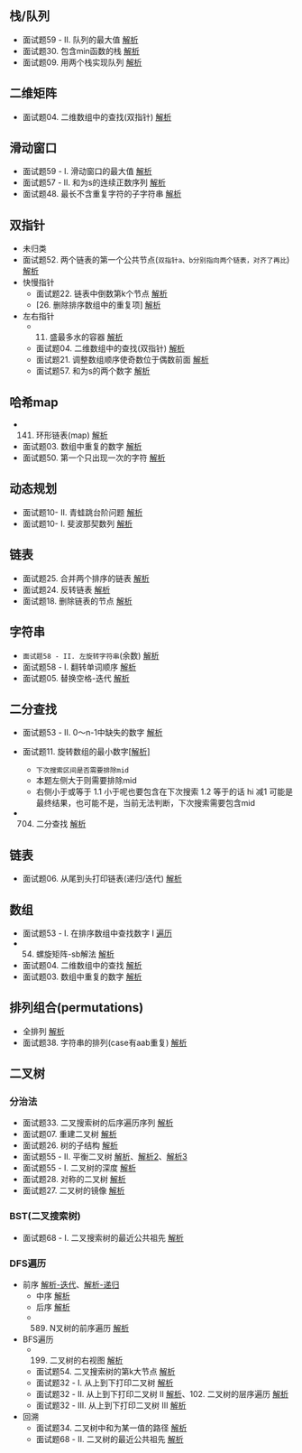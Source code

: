 ## 栈/队列
* 面试题59 - II. 队列的最大值
[解析](https://leetcode-cn.com/problems/dui-lie-de-zui-da-zhi-lcof/solution/mian-shi-ti-59-ii-dui-lie-de-zui-da-zhi-by-luckyxu/)
* 面试题30. 包含min函数的栈
[解析](https://leetcode-cn.com/problems/bao-han-minhan-shu-de-zhan-lcof/solution/mian-shi-ti-30-bao-han-minhan-shu-de-zhan-by-lucky/)
* 面试题09. 用两个栈实现队列
[解析](https://leetcode-cn.com/problems/yong-liang-ge-zhan-shi-xian-dui-lie-lcof/solution/mian-shi-ti-09-yong-liang-ge-zhan-shi-xian-dui-13/)

## 二维矩阵
* 面试题04. 二维数组中的查找(双指针)
[解析](https://leetcode-cn.com/problems/er-wei-shu-zu-zhong-de-cha-zhao-lcof/solution/mian-shi-ti-04-er-wei-shu-zu-zhong-de-cha-zhao-shu/)


## 滑动窗口
* 面试题59 - I. 滑动窗口的最大值
[解析](https://leetcode-cn.com/problems/hua-dong-chuang-kou-de-zui-da-zhi-lcof/solution/mian-shi-ti-59-i-hua-dong-chuang-kou-de-zui-da--10/)
* 面试题57 - II. 和为s的连续正数序列
[解析](https://leetcode-cn.com/problems/he-wei-sde-lian-xu-zheng-shu-xu-lie-lcof/solution/mian-shi-ti-57-ii-he-wei-sde-lian-xu-zheng-shu--18/)
* 面试题48. 最长不含重复字符的子字符串
[解析](https://leetcode-cn.com/problems/zui-chang-bu-han-zhong-fu-zi-fu-de-zi-zi-fu-chuan-lcof/solution/mian-shi-ti-48-zui-chang-bu-han-zhong-fu-zi-fu-1-2/)

## 双指针
* 未归类
* 面试题52. 两个链表的第一个公共节点(`双指针a、b分别指向两个链表，对齐了再比`)
    [解析](https://leetcode-cn.com/problems/liang-ge-lian-biao-de-di-yi-ge-gong-gong-jie-dian-lcof/solution/mian-shi-ti-52-liang-ge-lian-biao-de-di-yi-ge-g-12/)
* 快慢指针
    * 面试题22. 链表中倒数第k个节点
    [解析](https://leetcode-cn.com/problems/lian-biao-zhong-dao-shu-di-kge-jie-dian-lcof/solution/mian-shi-ti-22-lian-biao-zhong-dao-shu-di-kge-j-30/)
    * [26. 删除排序数组中的重复项]
[解析](https://leetcode-cn.com/problems/remove-duplicates-from-sorted-array/solution/26-shan-chu-pai-xu-shu-zu-zhong-de-zhong-fu-xia-57/)
* 左右指针
    * 11. 盛最多水的容器
[解析](https://leetcode-cn.com/problems/container-with-most-water/solution/11-sheng-zui-duo-shui-de-rong-qi-by-luckyxutao/)
    * 面试题04. 二维数组中的查找(双指针)
[解析](https://leetcode-cn.com/problems/er-wei-shu-zu-zhong-de-cha-zhao-lcof/solution/mian-shi-ti-04-er-wei-shu-zu-zhong-de-cha-zhao-shu/)
    * 面试题21. 调整数组顺序使奇数位于偶数前面
    [解析](https://leetcode-cn.com/problems/diao-zheng-shu-zu-shun-xu-shi-qi-shu-wei-yu-ou-shu-qian-mian-lcof/solution/mian-shi-ti-21-diao-zheng-shu-zu-shun-xu-shi-qi-11/)
    * 面试题57. 和为s的两个数字
    [解析](https://leetcode-cn.com/problems/he-wei-sde-liang-ge-shu-zi-lcof/solution/mian-shi-ti-57-he-wei-sde-liang-ge-shu-zi-shuang-z/)
## 哈希map
* 141. 环形链表(map)
[解析](https://leetcode-cn.com/problems/linked-list-cycle/solution/141-huan-xing-lian-biao-map-by-luckyxutao/)
* 面试题03. 数组中重复的数字
[解析](https://leetcode-cn.com/problems/shu-zu-zhong-zhong-fu-de-shu-zi-lcof/solution/mian-shi-ti-03-shu-zu-zhong-zhong-fu-de-shu-zi--11/)
* 面试题50. 第一个只出现一次的字符
[解析](https://leetcode-cn.com/problems/di-yi-ge-zhi-chu-xian-yi-ci-de-zi-fu-lcof/solution/mian-shi-ti-50-di-yi-ge-zhi-chu-xian-yi-ci-de-z-12/)
## 动态规划
* 面试题10- II. 青蛙跳台阶问题
[解析](https://leetcode-cn.com/problems/qing-wa-tiao-tai-jie-wen-ti-lcof/solution/mian-shi-ti-10-ii-qing-wa-tiao-tai-jie-wen-ti-by-6/)
* 面试题10- I. 斐波那契数列
[解析](https://leetcode-cn.com/problems/fei-bo-na-qi-shu-lie-lcof/solution/mian-shi-ti-10-i-fei-bo-na-qi-shu-lie-3chong-fu-za/)

## 链表
* 面试题25. 合并两个排序的链表
[解析](https://leetcode-cn.com/problems/he-bing-liang-ge-pai-xu-de-lian-biao-lcof/solution/mian-shi-ti-25-he-bing-liang-ge-pai-xu-de-lian--10/)
* 面试题24. 反转链表
[解析](https://leetcode-cn.com/problems/fan-zhuan-lian-biao-lcof/solution/mian-shi-ti-24-fan-zhuan-lian-biao-by-luckyxutao/)
* 面试题18. 删除链表的节点
[解析](https://leetcode-cn.com/problems/shan-chu-lian-biao-de-jie-dian-lcof/solution/mian-shi-ti-18-shan-chu-lian-biao-de-jie-dian-by-l/)

## 字符串
* `面试题58 - II. 左旋转字符串`(余数)
[解析](https://leetcode-cn.com/problems/zuo-xuan-zhuan-zi-fu-chuan-lcof/solution/mian-shi-ti-58-ii-zuo-xuan-zhuan-zi-fu-chuan-by-lu/)
* 面试题58 - I. 翻转单词顺序
[解析](https://leetcode-cn.com/problems/reverse-words-in-a-string/solution/151-fan-zhuan-zi-fu-chuan-li-de-dan-ci-by-luckyxut/)
* 面试题05. 替换空格-迭代
[解析](https://leetcode-cn.com/problems/ti-huan-kong-ge-lcof/solution/mian-shi-ti-05-ti-huan-kong-ge-die-dai-by-luckyxut/)

## 二分查找
* 面试题53 - II. 0～n-1中缺失的数字
[解析](https://leetcode-cn.com/problems/que-shi-de-shu-zi-lcof/solution/er-fen-cha-zhao-fa-si-lu-qing-xi-by-luckyxutao/)
* 面试题11. 旋转数组的最小数字[[解析]](https://leetcode-cn.com/problems/xuan-zhuan-shu-zu-de-zui-xiao-shu-zi-lcof/solution/mian-shi-ti-11-xuan-zhuan-shu-zu-de-zui-xiao-sh-20/)
    *   `下次搜索区间是否需要排除mid`
    *   本题左侧大于则需要排除mid
    *   右侧小于或等于
        1.1 小于呢也要包含在下次搜索
        1.2 等于的话 hi 减1
可能是最终结果，也可能不是，当前无法判断，下次搜索需要包含mid

* 704. 二分查找
[解析](https://leetcode-cn.com/problems/binary-search/solution/704-er-fen-cha-zhao-by-luckyxutao/)

## 链表
* 面试题06. 从尾到头打印链表(递归/迭代)
[解析](https://leetcode-cn.com/problems/cong-wei-dao-tou-da-yin-lian-biao-lcof/solution/mian-shi-ti-06-cong-wei-dao-tou-da-yin-lian-bia-23/)
## 数组
* 面试题53 - I. 在排序数组中查找数字 I
[遍历](https://leetcode-cn.com/problems/zai-pai-xu-shu-zu-zhong-cha-zhao-shu-zi-lcof/solution/mian-shi-ti-53-i-zai-pai-xu-shu-zu-zhong-cha-zh-15/)
* 54. 螺旋矩阵-sb解法
[解析](https://leetcode-cn.com/problems/spiral-matrix/solution/54-luo-xuan-ju-zhen-sbjie-fa-by-luckyxutao/)
* 面试题04. 二维数组中的查找
[解析](https://leetcode-cn.com/problems/er-wei-shu-zu-zhong-de-cha-zhao-lcof/solution/mian-shi-ti-04-er-wei-shu-zu-zhong-de-cha-zhao-b-3/)
* 面试题03. 数组中重复的数字
[解析](https://leetcode-cn.com/problems/shu-zu-zhong-zhong-fu-de-shu-zi-lcof/solution/mian-shi-ti-03-shu-zu-zhong-zhong-fu-de-shu-zi--11/)

## 排列组合(permutations)
* 全排列
[解析](https://leetcode-cn.com/problems/permutations/solution/shu-zu-quan-pai-lie-hui-su-fa-shi-xian-by-luckyxut/)
* 面试题38. 字符串的排列(case有aab重复)
[解析](https://leetcode-cn.com/problems/zi-fu-chuan-de-pai-lie-lcof/solution/hui-su-shi-xian-by-luckyxutao/)

## 二叉树
### 分治法
* 面试题33. 二叉搜索树的后序遍历序列
[解析](https://leetcode-cn.com/problems/er-cha-sou-suo-shu-de-hou-xu-bian-li-xu-lie-lcof/solution/mian-shi-ti-33-er-cha-sou-suo-shu-de-hou-xu-bia-16/)
* 面试题07. 重建二叉树
[解析](https://leetcode-cn.com/problems/zhong-jian-er-cha-shu-lcof/solution/mian-shi-ti-07-zhong-jian-er-cha-shu-by-luckyxutao/)
* 面试题26. 树的子结构
[解析](https://leetcode-cn.com/problems/shu-de-zi-jie-gou-lcof/solution/mian-shi-ti-26-shu-de-zi-jie-gou-by-luckyxutao/)
* 面试题55 - II. 平衡二叉树
[解析](https://www.youtube.com/watch?v=Be5CUodZliM)、[解析2](https://leetcode-cn.com/problems/ping-heng-er-cha-shu-lcof/solution/mian-shi-ti-55-ii-ping-heng-er-cha-shu-by-luckyx-2/)、[解析3](https://leetcode-cn.com/problems/ping-heng-er-cha-shu-lcof/solution/mian-shi-ti-55-ii-ping-heng-er-cha-shu-by-luckyxut/)
* 面试题55 - I. 二叉树的深度
[解析](https://leetcode-cn.com/problems/er-cha-shu-de-shen-du-lcof/solution/mian-shi-ti-55-i-er-cha-shu-de-shen-du-by-luckyxut/)
* 面试题28. 对称的二叉树
[解析](https://leetcode-cn.com/problems/dui-cheng-de-er-cha-shu-lcof/solution/mian-shi-ti-28-dui-cheng-de-er-cha-shu-by-luckyxut/)
* 面试题27. 二叉树的镜像
[解析](https://leetcode-cn.com/problems/er-cha-shu-de-jing-xiang-lcof/solution/fan-zhuan-er-cha-shu-bfs-by-luckyxutao/)
### BST(二叉搜索树)
* 面试题68 - I. 二叉搜索树的最近公共祖先
[解析](https://leetcode-cn.com/problems/lowest-common-ancestor-of-a-binary-search-tree/solution/235-er-cha-sou-suo-shu-de-zui-jin-gong-gong-zu-15/)

### DFS遍历
* 前序
[解析-迭代](https://leetcode-cn.com/problems/binary-tree-preorder-traversal/solution/dfsqian-duan-bian-li-die-dai-shi-xian-by-luckyxuta/)、[解析-递归](./src/v2/binary-tree-preorder-traversal.js)
    * 中序
[解析](https://leetcode-cn.com/problems/binary-tree-inorder-traversal/solution/zhong-xu-bian-li-di-gui-die-dai-by-luckyxutao/)
    * 后序
[解析](https://leetcode-cn.com/problems/binary-tree-postorder-traversal/solution/dfs-hou-xu-bian-li-die-dai-shi-xian-by-luckyxutao/)
    * 589. N叉树的前序遍历
[解析](https://leetcode-cn.com/problems/n-ary-tree-preorder-traversa)
* BFS遍历
    * 199. 二叉树的右视图
[解析](https://leetcode-cn.com/problems/binary-tree-right-side-view/solution/199-er-cha-shu-de-you-shi-tu-by-luckyxutao/)
    * 面试题54. 二叉搜索树的第k大节点
[解析](https://leetcode-cn.com/problems/er-cha-sou-suo-shu-de-di-kda-jie-dian-lcof/solution/mian-shi-ti-54-er-cha-sou-suo-shu-de-di-kda-jie--7/)
    * 面试题32 - I. 从上到下打印二叉树
[解析](https://leetcode-cn.com/problems/cong-shang-dao-xia-da-yin-er-cha-shu-lcof/solution/ceng-ci-bian-li-li-yong-queue-by-luckyxutao/)
    * 面试题32 - II. 从上到下打印二叉树 II
[解析](https://leetcode-cn.com/problems/cong-shang-dao-xia-da-yin-er-cha-shu-ii-lcof/solution/mian-shi-ti-32-iicong-shang-dao-xia-bian-li-by-luc/)、102. 二叉树的层序遍历 [解析](https://leetcode-cn.com/problems/binary-tree-level-order-traversal/solution/er-cha-shu-ceng-ci-bian-li-bfs-by-luckyxutao/)
    * 面试题32 - III. 从上到下打印二叉树 III
[解析](https://leetcode-cn.com/problems/cong-shang-dao-xia-da-yin-er-cha-shu-iii-lcof/solution/mian-shi-ti-32-iii-cong-shang-dao-xia-da-yin-er-9/)
* 回溯
    * 面试题34. 二叉树中和为某一值的路径
[解析](https://leetcode-cn.com/problems/er-cha-shu-zhong-he-wei-mou-yi-zhi-de-lu-jing-lcof/solution/mian-shi-ti-34-er-cha-shu-zhong-he-wei-mou-yi-z-12/)
    * 面试题68 - II. 二叉树的最近公共祖先
[解析](https://leetcode-cn.com/problems/lowest-common-ancestor-of-a-binary-tree/solution/236-er-cha-shu-de-zui-jin-gong-gong-zu-xian-by-luc/)
